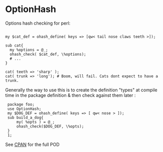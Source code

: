 # OptionHash
Options hash checking for perl:
  
  ```use OptionHash;

  my $cat_def = ohash_define( keys => [qw< tail nose claws teeth >]);

  sub cat{
    my %options = @_;
    ohash_check( $cat_def, \%options);
    # ...
  }

  cat( teeth => 'sharp' );
  cat( trunk => 'long'); # Boom, will fail. Cats dont expect to have a trunk.
  ```
Generally the way to use this is to create the definition "types" at compile time in the package definition & then check against them later :

```
 package foo;
 use OptionHash;
 my $DOG_DEF = ohash_define( keys => [ qw< nose > ]);
 sub build_a_dog{
     my( %opts ) = @_;
     ohash_check($DOG_DEF, \%opts);
 }
 1;
 ```
See [CPAN](https://metacpan.org/pod/OptionHash) for the full POD

